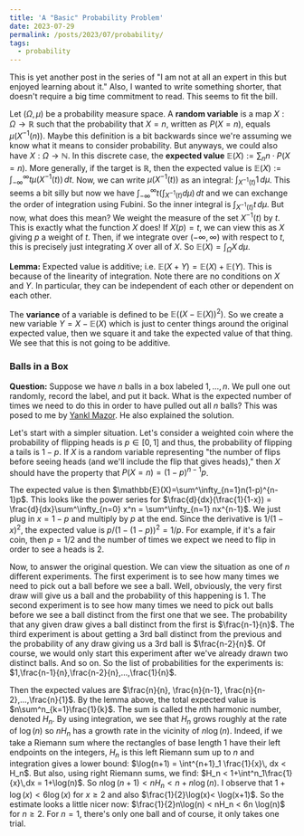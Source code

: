 ```yaml
---
title: 'A "Basic" Probability Problem'
date: 2023-07-29
permalink: /posts/2023/07/probability/
tags:
  - probability
---
```

This is yet another post in the series of "I am not at all an expert in this but enjoyed learning about it." Also, I wanted to write something shorter, that doesn't require a big time commitment to read. This seems to fit the bill.

Let $(\Omega,\mu)$ be a probability measure space. A **random variable** is a map $X:\Omega \to \mathbb{R}$ such that the probability that $X=n$, written as $P(X=n)$, equals $\mu(X^{-1}(n))$. Maybe this definition is a bit backwards since we're assuming we know what it means to consider probability. But anyways, we could also have $X:\Omega \to \mathbb{N}$. In this discrete case, the **expected value** $\mathbb{E}(X):= \sum_n n\cdot P(X=n)$. More generally, if the target is $\mathbb{R}$, then the expected value is $\mathbb{E}(X):= \int^\infty_{-\infty}t \mu(X^{-1}(t))\, dt$. Now, we can write $\mu(X^{-1}(t))$ as an integral: $\int_{X^{-1}(t)} 1\,d\mu$. This seems a bit silly but now we have $\int^\infty_{-\infty}t (\int_{X^{-1}(t)}d\mu)\,dt$ and we can exchange the order of integration using Fubini. So the inner integral is $\int_{X^{-1}(t)}t \, d\mu$. But now, what does this mean? We weight the measure of the set $X^{-1}(t)$ by $t$. This is exactly what the function $X$ does! If $X(p)=t$, we can view this as $X$ giving $p$ a weight of $t$. Then, if we integrate over $(-\infty,\infty)$ with respect to $t$, this is precisely just integrating $X$ over all of $X$. So $\mathbb{E}(X)=\int_\Omega X\, d\mu$.

**Lemma:** Expected value is additive; i.e. $\mathbb{E}(X+Y)=\mathbb{E}(X)+\mathbb{E}(Y)$. This is because of the linearity of integration. Note there are no conditions on $X$ and $Y$. In particular, they can be independent of each other or dependent on each other.

The **variance** of a variable is defined to be $\mathbb{E}((X-\mathbb{E}(X))^2)$. So we create a new variable $Y=X-\mathbb{E}(X)$ which is just to center things around the original expected value, then we square it and take the expected value of that thing. We see that this is not going to be additive.

### Balls in a Box

**Question:** Suppose we have $n$ balls in a box labeled $1,...,n$. We pull one out randomly, record the label, and put it back. What is the expected number of times we need to do this in order to have pulled out all $n$ balls? This was posed to me by [Yankl Mazor](https://yankeleh.github.io/). He also explained the solution. 

Let's start with a simpler situation. Let's consider a weighted coin where the probability of flipping heads is $p \in [0,1]$ and thus, the probability of flipping a tails is $1-p$. If $X$ is a random variable representing "the number of flips before seeing heads (and we'll include the flip that gives heads)," then $X$ should have the property that $P(X=n) = (1-p)^{n-1}p$.

The expected value is then $\mathbb{E}(X)=\sum^\infty_{n=1}n(1-p)^{n-1}p$. This looks like the power series for $\frac{d}{dx}(\frac{1}{1-x}) = \frac{d}{dx}\sum^\infty_{n=0} x^n = \sum^\infty_{n=1} nx^{n-1}$. We just plug in $x=1-p$ and multiply by $p$ at the end. Since the derivative is $1/(1-x)^2$, the expected value is $p/(1-(1-p))^2 = 1/p$. For example, if it's a fair coin, then $p=1/2$ and the number of times we expect we need to flip in order to see a heads is 2.

Now, to answer the original question. We can view the situation as one of $n$ different experiments. The first experiment is to see how many times we need to pick out a ball before we see a ball. Well, obviously, the very first draw will give us a ball and the probability of this happening is 1. The second experiment is to see how many times we need to pick out balls before we see a ball distinct from the first one that we see. The probability that any given draw gives a ball distinct from the first is $\frac{n-1}{n}$. The third experiment is about getting a 3rd ball distinct from the previous and the probability of any draw giving us a 3rd ball is $\frac{n-2}{n}$. Of course, we would only start this experiment after we've already drawn two distinct balls. And so on. So the list of probabilities for the experiments is:
$1,\frac{n-1}{n},\frac{n-2}{n},...,\frac{1}{n}$.

Then the expected values are $\frac{n}{n}, \frac{n}{n-1}, \frac{n}{n-2},...,\frac{n}{1}$. By the lemma above, the total expected value is $n\sum^n_{k=1}\frac{1}{k}$. The sum is called the $n$th harmonic number, denoted $H_n$. By using integration, we see that $H_n$ grows roughly at the rate of $\log(n)$ so $nH_n$ has a growth rate in the vicinity of $n\log(n)$. Indeed, if we take a Riemann sum where the rectangles of base length 1 have their left endpoints on the integers, $H_n$ is this left Riemann sum up to $n$ and integration gives a lower bound: $\log(n+1) = \int^{n+1}_1 \frac{1}{x}\, dx < H_n$. But also, using right Riemann sums, we find: $H_n < 1+\int^n_1\frac{1}{x}\,dx = 1+\log(n)$. So $n\log(n+1)< nH_n < n+n\log(n)$. I observe that $1+\log(x) < 6 \log(x)$ for $x \geq 2$ and also $\frac{1}{2}\log(x)< \log(x+1)$. So the estimate looks a little nicer now: $\frac{1}{2}n\log(n) < nH_n < 6n \log(n)$ for $n \geq 2$. For $n=1$, there's only one ball and of course, it only takes one trial.
